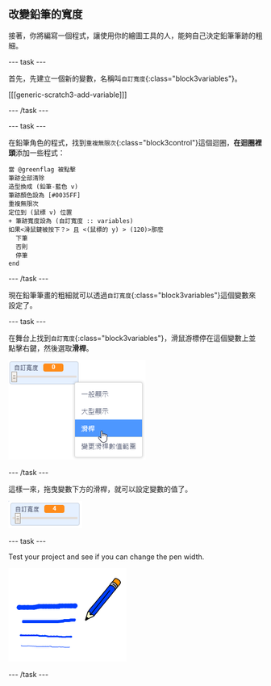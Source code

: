 ## 改變鉛筆的寬度

接著，你將編寫一個程式，讓使用你的繪圖工具的人，能夠自己決定鉛筆筆跡的粗細。

\--- task \---

首先，先建立一個新的變數，名稱叫`自訂寬度`{:class="block3variables"}。

[[[generic-scratch3-add-variable]]]

\--- /task \---

\--- task \---

在鉛筆角色的程式，找到`重複無限次`{:class="block3control"}這個迴圈，**在迴圈裡頭**添加一些程式：

```blocks3
當 @greenflag 被點擊
筆跡全部清除
造型換成 (鉛筆-藍色 v)
筆跡顏色設為 [#0035FF]
重複無限次
定位到 (鼠標 v) 位置
+ 筆跡寬度設為 (自訂寬度 :: variables)
如果<滑鼠鍵被按下？> 且 <(鼠標的 y) > (120)>那麼
  下筆
  否則
  停筆
end
```

\--- /task \---

現在鉛筆筆畫的粗細就可以透過`自訂寬度`{:class="block3variables"}這個變數來設定了。

\--- task \---

在舞台上找到`自訂寬度`{:class="block3variables"}，滑鼠游標停在這個變數上並點擊右鍵，然後選取**滑桿**。

![截圖](images/paint-slider.png)

\--- /task \---

這樣一來，拖曳變數下方的滑桿，就可以設定變數的值了。

![截圖](images/paint-slider-change.png)

\--- task \---

Test your project and see if you can change the pen width.

![截圖](images/paint-width-test.png)

\--- /task \---